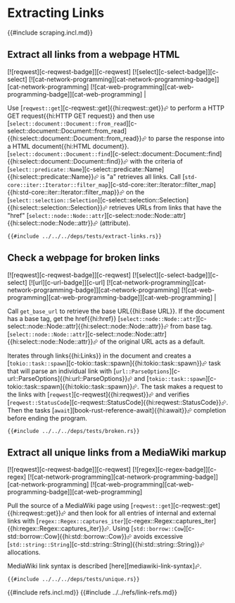 # Extracting Links

{{#include scraping.incl.md}}

## Extract all links from a webpage HTML

[![reqwest][c-reqwest-badge]][c-reqwest]  [![select][c-select-badge]][c-select]  [![cat-network-programming][cat-network-programming-badge]][cat-network-programming]  [![cat-web-programming][cat-web-programming-badge]][cat-web-programming] |

Use [`reqwest::get`][c-reqwest::get]{{hi:reqwest::get}}⮳ to perform a HTTP GET request{{hi:HTTP GET request}} and then use [`select::document::Document::from_read`][c-select::document::Document::from_read]{{hi:select::document::Document::from_read}}⮳ to parse the response into a HTML document{{hi:HTML document}}. [`select::document::Document::find`][c-select::document::Document::find]{{hi:select::document::Document::find}}⮳ with the criteria of [`select::predicate::Name`][c-select::predicate::Name]{{hi:select::predicate::Name}}⮳ is "a" retrieves all links. Call [`std-core::iter::Iterator::filter_map`][c-std-core::iter::Iterator::filter_map]{{hi:std-core::iter::Iterator::filter_map}}⮳ on the [`select::selection::Selection`][c-select::selection::Selection]{{hi:select::selection::Selection}}⮳ retrieves URLs from links that have the "href" [`select::node::Node::attr`][c-select::node::Node::attr]{{hi:select::node::Node::attr}}⮳ (attribute).

```rust,no_run
{{#include ../../../deps/tests/extract-links.rs}}
```

## Check a webpage for broken links

[![reqwest][c-reqwest-badge]][c-reqwest]  [![select][c-select-badge]][c-select]  [![url][c-url-badge]][c-url]  [![cat-network-programming][cat-network-programming-badge]][cat-network-programming]  [![cat-web-programming][cat-web-programming-badge]][cat-web-programming] |

Call `get_base_url` to retrieve the base URL{{hi:Base URL}}. If the document has a base tag, get the href{{hi:href}} [`select::node::Node::attr`][c-select::node::Node::attr]{{hi:select::node::Node::attr}}⮳ from base tag. [`select::node::Node::attr`][c-select::node::Node::attr]{{hi:select::node::Node::attr}}⮳ of the original URL acts as a default.

Iterates through links{{hi:Links}} in the document and creates a [`tokio::task::spawn`][c-tokio::task::spawn]{{hi:tokio::task::spawn}}⮳ task that will parse an individual link with [`url::ParseOptions`][c-url::ParseOptions]{{hi:url::ParseOptions}}⮳ and [`tokio::task::spawn`][c-tokio::task::spawn]{{hi:tokio::task::spawn}}⮳. The task makes a request to the links with [`reqwest`][c-reqwest]{{hi:reqwest}}⮳ and verifies
[`reqwest::StatusCode`][c-reqwest::StatusCode]{{hi:reqwest::StatusCode}}⮳. Then the tasks [`await`][book-rust-reference-await]{{hi:await}}⮳ completion before ending the program.

```rust,no_run
{{#include ../../../deps/tests/broken.rs}}
```

## Extract all unique links from a MediaWiki markup

[![reqwest][c-reqwest-badge]][c-reqwest]  [![regex][c-regex-badge]][c-regex]  [![cat-network-programming][cat-network-programming-badge]][cat-network-programming]  [![cat-web-programming][cat-web-programming-badge]][cat-web-programming]

Pull the source of a MediaWiki page using [`reqwest::get`][c-reqwest::get]{{hi:reqwest::get}}⮳ and then look for all entries of internal and external links with [`regex::Regex::captures_iter`][c-regex::Regex::captures_iter]{{hi:regex::Regex::captures_iter}}⮳. Using [`std::borrow::Cow`][c-std::borrow::Cow]{{hi:std::borrow::Cow}}⮳ avoids excessive [`std::string::String`][c-std::string::String]{{hi:std::string::String}}⮳ allocations.

MediaWiki link syntax is described [here][mediawiki-link-syntax]⮳.

```rust,no_run
{{#include ../../../deps/tests/unique.rs}}
```

{{#include refs.incl.md}}
{{#include ../../refs/link-refs.md}}

<div class="hidden">
</div>
